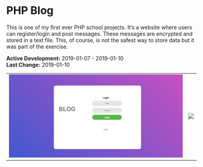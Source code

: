 # PHP Blog
This is one of my first ever PHP school projects. It’s a website where users can register/login and post messages. These messages are encrypted and stored in a text file. This, of course, is not the safest way to store data but it was part of the exercise.

**Active Development:** 2019-01-07 - 2019-01-10<br>
**Last Change:** 2019-01-10<br>

| | |
| :---: | :---: |
| ![](/Screenshots/1-Login.png) | ![](/Screenshots/.png) |
